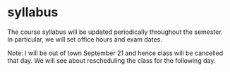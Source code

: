 # syllabus
The course syllabus will be updated periodically throughout the semester.
In particular, we will set office hours and exam dates.

Note: I will be out of town September 21 and hence class will be cancelled 
that day.  We will see about rescheduling the class for the following day.